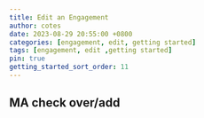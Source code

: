 ```yaml
---
title: Edit an Engagement
author: cotes
date: 2023-08-29 20:55:00 +0800
categories: [engagement, edit, getting started]
tags: [engagement, edit ,getting started]
pin: true
getting_started_sort_order: 11
---
```


## MA check over/add